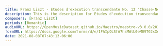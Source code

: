 ```yaml
---
title: Franz Liszt - Etudes d'exécution transcendante No. 12 "Chasse-Neige" S.139/12 (1)
description: This is the description for Etudes d'exécution transcendante No. 12 "Chasse-Neige" S.139/12 by Franz Liszt
composers: [Franz Liszt]
periods: [Romantic]
audioURL: https://OpenMusicDataset.github.io/Maestro/maestro-v3.0.0/2017/MIDI-Unprocessed_055_PIANO055_MID--AUDIO-split_07-07-17_Piano-e_1-04_wav--3.midi
formURL: https://docs.google.com/forms/d/e/1FAIpQLSfA7hsMWlL0eM09TG2xXd-i3OHCLGrjdN7yRW5l3OSlFfcdzg/viewform
date: 2021-08-08T07:43:13-06:00
---
```

